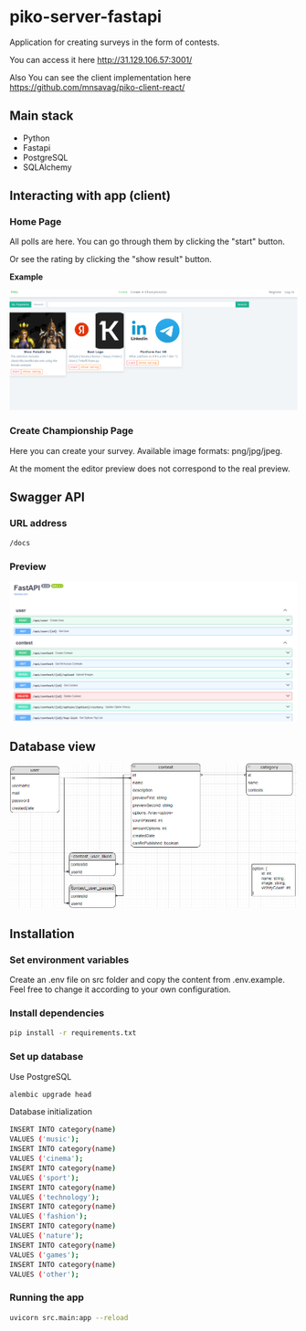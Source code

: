 # piko-server-fastapi

Application for creating surveys in the form of contests.

You can access it here http://31.129.106.57:3001/

Also You can see the client implementation here https://github.com/mnsavag/piko-client-react/

## Main stack

- Python
- Fastapi
- PostgreSQL
- SQLAlchemy
  
## Interacting with app (client)

### Home Page

All polls are here. You can go through them by clicking the "start" button.

Or see the rating by clicking the "show result" button.

**Example**

![alt text](https://github.com/mnsavag/piko-server-fastapi/blob/master/site-home-page.png?raw=true)

### Create Championship Page

Here you can create your survey. Available image formats: png/jpg/jpeg.

At the moment the editor preview does not correspond to the real preview.
​
## Swagger API

### URL address

```bash
/docs
```

### Preview

![alt text](https://github.com/mnsavag/piko-server-fastapi/blob/master/api-preview.png?raw=true)

## Database view

![alt text](https://github.com/mnsavag/piko-server-fastapi/blob/master/piko-db.png?raw=true)

## Installation

### Set environment variables

Create an .env file on src folder and copy the content from .env.example. Feel free to change it according to your own configuration.

### Install dependencies

```bash
pip install -r requirements.txt
```

### Set up database

Use PostgreSQL

```bash
alembic upgrade head
```
 Database initialization
 
```bash
INSERT INTO category(name)
VALUES ('music');
INSERT INTO category(name)
VALUES ('cinema');
INSERT INTO category(name)
VALUES ('sport');
INSERT INTO category(name)
VALUES ('technology');
INSERT INTO category(name)
VALUES ('fashion');
INSERT INTO category(name)
VALUES ('nature');
INSERT INTO category(name)
VALUES ('games');
INSERT INTO category(name)
VALUES ('other');
```

### Running the app

```bash
uvicorn src.main:app --reload
```
